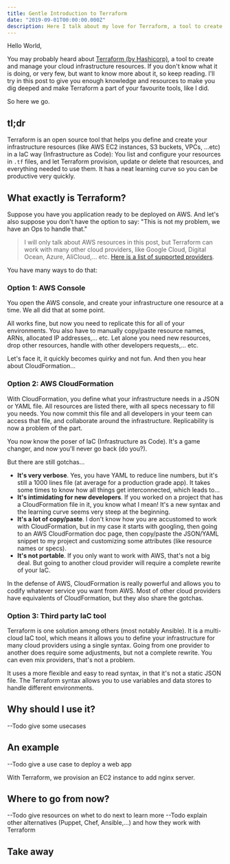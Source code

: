 ```yaml
---
title: Gentle Introduction to Terraform
date: "2019-09-01T00:00:00.000Z"
description: Here I talk about my love for Terraform, a tool to create and manage your cloud infrastructure resources.
---
```


Hello World,

You may probably heard about [Terraform (by Hashicorp)](https://www.terraform.io/), a tool to create and manage your cloud infrastructure resources. If you don't know what it is doing, or very few, but want to know more about it, so keep reading. I'll try in this post to give you enough knowledge and resources to make you dig deeped and make Terraform a part of your favourite tools, like I did.

So here we go.

## tl;dr

Terraform is an open source tool that helps you define and create your infrastructure resources (like AWS EC2 instances, S3 buckets, VPCs, ...etc) in a IaC way (Infrastructure as Code): You list and configure your resources in `.tf` files, and let Terraform provision, update or delete that resources, and everything needed to use them. It has a neat learning curve so you can be productive very quickly.

## What exactly is Terraform?

Suppose you have you application ready to be deployed on AWS. And let's also suppose you don't have the option to say: "This is not my problem, we have an Ops to handle that."

> I will only talk about AWS resources in this post, but Terraform can work with many other cloud providers, like Google Cloud, Digital Ocean, Azure, AliCloud,... etc. [Here is a list of supported providers](https://www.terraform.io/docs/providers/type/major-index.html).

You have many ways to do that:

### Option 1: AWS Console

You open the AWS console, and create your infrastructure one resource at a time. We all did that at some point.

All works fine, but now you need to replicate this for all of your environments. You also have to manually copy/paste resource names, ARNs, allocated IP addresses,... etc. Let alone you need new resources, drop other resources, handle with other developers requests,... etc.

Let's face it, it quickly becomes quirky and not fun. And then you hear about CloudFormation...

### Option 2: AWS CloudFormation

With CloudFormation, you define what your infrastructure needs in a JSON or YAML file. All resources are listed there, with all specs necessary to fill you needs. You now commit this file and all developers in your teem can access that file, and collaborate around the infrastructure. Replicability is now a problem of the part.

You now know the poser of IaC (Infrastructure as Code). It's a game changer, and now you'll never go back (do you?).

But there are still gotchas...

- **It's very verbose**. Yes, you have YAML to reduce line numbers, but it's still a 1000 lines file (at average for a production grade app). It takes some times to know how all things get interconnected, which leads to...
- **It's intimidating for new developers**. If you worked on a project that has a CloudFormation file in it, you know what I mean! It's a new syntax and the learning curve seems very steep at the beginning.
- **It's a lot of copy/paste**. I don't know how you are accustomed to work with CloudFormation, but in my case it starts with googling, then going to an AWS CloudFormation doc page, then copy/paste the JSON/YAML snippet to my project and customizing some attributes (like resource names or specs).
- **It's not portable**. If you only want to work with AWS, that's not a big deal. But going to another cloud provider will require a complete rewrite of your IaC.

In the defense of AWS, CloudFormation is really powerful and allows you to codify whatever service you want from AWS. Most of other cloud providers have equivalents of CloudFormation, but they also share the gotchas.

### Option 3: Third party IaC tool

Terraform is one solution among others (most notably Ansible). It is a multi-cloud IaC tool, which means it allows you to define your infrastructure for many cloud providers using a single syntax. Going from one provider to another does require some adjustments, but not a complete rewrite. You can even mix providers, that's not a problem.

It uses a more flexible and easy to read syntax, in that it's not a static JSON file. The Terraform syntax allows you to use variables and data stores to handle different environments. 

## Why should I use it?

--Todo give some usecases

## An example

--Todo give a use case to deploy a web app

With Terraform, we provision an EC2 instance to add nginx server.

## Where to go from now?

--Todo give resources on whet to do next to learn more
--Todo explain other alternatives (Puppet, Chef, Ansible,...) and how they work with Terraform

## Take away